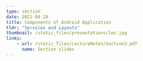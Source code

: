 ```yaml
---
type: section
date: 2021-04-20
title: Components of Android Application
tldr: "Services and Layouts"
thumbnail: /static_files/presentations/lec.jpg
links: 
    - url: /static_files/LectureNotes/Section3.pdf
      name: Section slides
---
```



